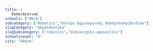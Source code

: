 ```yaml
---
title: |
   Εκπαιδευτικά
schools: ["#N/A"]
subcategory: ["Robotics","Κέντρο Δημιουργικής ΑπασχόλησηςΠαιδιών"]
slugCategory: "ekpaideutika"
slugSubcategory: ["robotics","dimiourgiki-apasxolisi"]
schoolscount: "0"
city: "Αθήνα"
---
```




